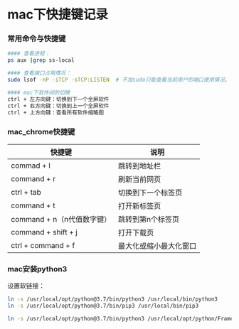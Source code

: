# mac下快捷键记录

### 常用命令与快捷键
```bash
#### 查看进程：
ps aux |grep ss-local

#### 查看端口占用情况：
sudo lsof -nP -iTCP -sTCP:LISTEN  # 不加sudo只能查看当前用户的端口使用情况。

#### mac下软件间的切换
ctrl + 左方向键：切换到下一个全屏软件
ctrl + 右方向键：切换到上一个全屏软件
ctrl + 上方向键：查看所有软件缩略图

```


### mac_chrome快捷键

| 快捷键                     | 说明                   |
| -------------------------- | ---------------------- |
| commad + l                 | 跳转到地址栏           |
| command + r                | 刷新当前网页           |
| ctrl + tab                 | 切换到下一个标签页     |
| command + t                | 打开新标签页           |
| command + n（n代值数字键） | 跳转到第n个标签页      |
| command + shift + j        | 打开下载页             |
| ctrl + command + f         | 最大化或缩小最大化窗口 |

### mac安装python3
设置软链接：
```bash
ln -s /usr/local/opt/python@3.7/bin/python3 /usr/local/bin/python3
ln -s /usr/local/opt/python@3.7/bin/pip3 /usr/local/bin/pip3

ln -s /usr/local/opt/python@3.7/bin/python3 /usr/local/opt/python/Frameworks/Python.framework/Versions/3.7/Python

```
